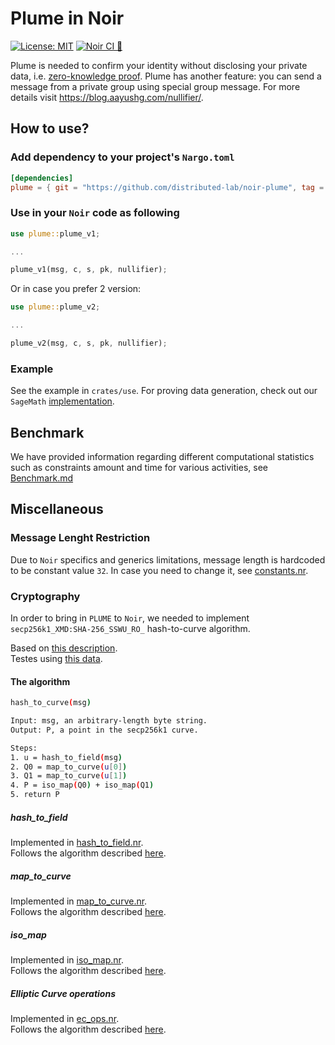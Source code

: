 # Plume in Noir

[![License: MIT](https://img.shields.io/badge/License-MIT-blue.svg)](https://opensource.org/licenses/MIT) [![Noir CI 🌌](https://github.com/distributed-lab/noir-plume/actions/workflows/noir.yml/badge.svg)](https://github.com/distributed-lab/noir-plume/actions/workflows/noir.yml)

Plume is needed to confirm your identity without disclosing your private data, i.e. [zero-knowledge proof](https://en.wikipedia.org/wiki/Zero-knowledge_proof). Plume has another feature: you can send a message from a private group using special group message. For more details visit <https://blog.aayushg.com/nullifier/>.

## How to use?

### Add dependency to your project's `Nargo.toml`

```toml
[dependencies]
plume = { git = "https://github.com/distributed-lab/noir-plume", tag = "v0.1.2", directory = "crates/plume"}
```

### Use in your `Noir` code as following

```rust
use plume::plume_v1;

...

plume_v1(msg, c, s, pk, nullifier);
```

Or in case you prefer 2 version:

```rust
use plume::plume_v2;

...

plume_v2(msg, c, s, pk, nullifier);
```

### Example

See the example in `crates/use`. For proving data generation, check out our `SageMath` [implementation](./etc).

## Benchmark

We have provided information regarding different computational statistics such as constraints amount and time for various activities, see [Benchmark.md](./BENCHMARK.md)

## Miscellaneous

### Message Lenght Restriction

Due to `Noir` specifics and generics limitations, message length is hardcoded to be constant value `32`.
In case you need to change it, see [constants.nr](./crates/plume/src/constants.nr).

### Cryptography

In order to bring in `PLUME` to `Noir`, we needed to implement `secp256k1_XMD:SHA-256_SSWU_RO_` hash-to-curve algorithm.

Based on [this description](https://datatracker.ietf.org/doc/id/draft-irtf-cfrg-hash-to-curve-06.html).  
Testes using [this data](https://www.ietf.org/archive/id/draft-irtf-cfrg-hash-to-curve-13.html#appendix-J.8.1).

#### The algorithm

```bash
hash_to_curve(msg)

Input: msg, an arbitrary-length byte string.
Output: P, a point in the secp256k1 curve.

Steps:
1. u = hash_to_field(msg)
2. Q0 = map_to_curve(u[0])
3. Q1 = map_to_curve(u[1])
4. P = iso_map(Q0) + iso_map(Q1)
5. return P
```

##### hash_to_field

Implemented in [hash_to_field.nr](crates/plume/src/hash_to_field.nr).  
Follows the algorithm described [here](https://www.ietf.org/archive/id/draft-irtf-cfrg-hash-to-curve-13.html#hashtofield).

##### map_to_curve

Implemented in [map_to_curve.nr](crates/plume/src/map_to_curve.nr).  
Follows the algorithm described [here](https://www.ietf.org/archive/id/draft-irtf-cfrg-hash-to-curve-13.html#simple-swu).

##### iso_map

Implemented in [iso_map.nr](crates/plume/src/iso_map.nr).  
Follows the algorithm described [here](https://www.ietf.org/archive/id/draft-irtf-cfrg-hash-to-curve-13.html#appx-iso-secp256k1).

##### Elliptic Curve operations

Implemented in [ec_ops.nr](crates/plume/src/ec_ops.nr).  
Follows the algorithm described [here](https://www.rareskills.io/post/elliptic-curve-addition).
